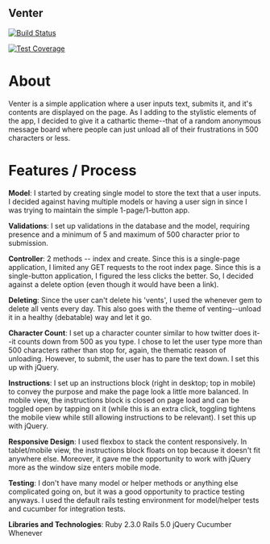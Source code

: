 ## Venter
[![Build Status](https://semaphoreci.com/api/v1/amattrice/reroot/branches/master/badge.svg)](https://semaphoreci.com/amattrice/reroot)

[![Test Coverage](https://codeclimate.com/github/MattRice12/reroot/badges/coverage.svg)](https://codeclimate.com/github/MattRice12/reroot/coverage)

# About
Venter is a simple application where a user inputs text, submits it, and it's contents are displayed on the page. As I adding to the stylistic elements of the app, I decided to give it a cathartic theme--that of a random anonymous message board where people can just unload all of their frustrations in 500 characters or less.

# Features / Process
**Model**: I started by creating single model to store the text that a user inputs. I decided against having multiple models or having a user sign in since I was trying to maintain the simple 1-page/1-button app.

**Validations**: I set up validations in the database and the model, requiring presence and a minimum of 5 and maximum of 500 character prior to submission.

**Controller**: 2 methods -- index and create. Since this is a single-page application, I limited any GET requests to the root index page. Since this is a single-button application, I figured the less clicks the better. So, I decided against a delete option (even though it would have been a link).

**Deleting**: Since the user can't delete his 'vents', I used the whenever gem to delete all vents every day. This also goes with the theme of venting--unload it in a healthy (debatable) way and let it go.

**Character Count**: I set up a character counter similar to how twitter does it--it counts down from 500 as you type. I chose to let the user type more than 500 characters rather than stop for, again, the thematic reason of unloading. However, to submit, the user has to pare the text down. I set this up with jQuery.

**Instructions**: I set up an instructions block (right in desktop; top in mobile) to convey the purpose and make the page look a little more balanced. In mobile view, the instructions block is closed on page load and can be toggled open by tapping on it (while this is an extra click, toggling tightens the mobile view while still allowing instructions to be relevant). I set this up with jQuery.

**Responsive Design**: I used flexbox to stack the content responsively. In tablet/mobile view, the instructions block floats on top because it doesn't fit anywhere else. Moreover, it gave me the opportunity to work with jQuery more as the window size enters mobile mode.

**Testing**: I don't have many model or helper methods or anything else complicated going on, but it was a good opportunity to practice testing anyways. I used the default rails testing environment for model/helper tests and cucumber for integration tests.

**Libraries and Technologies**:
Ruby 2.3.0
Rails 5.0
jQuery
Cucumber
Whenever

